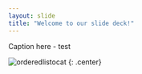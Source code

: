 ```yaml
---
layout: slide
title: "Welcome to our slide deck!"
---
```


Caption here - test

![orderedlistocat](https://octodex.github.com/images/orderedlistocat.png)
{: .center}

